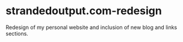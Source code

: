 # strandedoutput.com-redesign
Redesign of my personal website and inclusion of new blog and links sections.
